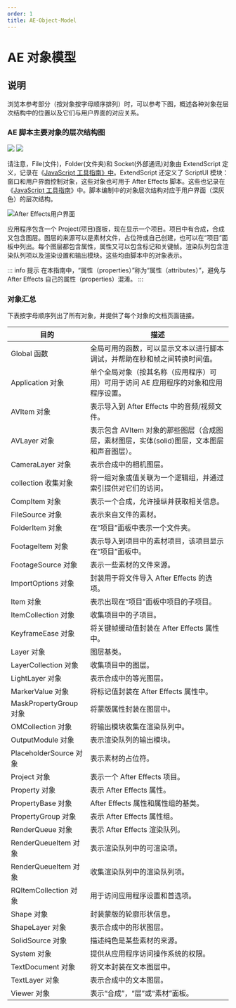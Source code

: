 ```yaml
---
order: 1
title: AE-Object-Model
---
```


# AE 对象模型

## 说明

浏览本参考部分（按对象按字母顺序排列）时，可以参考下图，概述各种对象在层次结构中的位置以及它们与用户界面的对应关系。

### AE 脚本主要对象的层次结构图

![](https://mir.yuelili.com/2021/07/1ae9650c46f14bb1310fa3b81fcccf99.png)
![](https://mir.yuelili.com/2021/07/5c3d5e676644ade2a14106a01e0e2b0d.png)

请注意，File(文件)，Folder(文件夹)和 Socket(外部通讯)对象由 ExtendScript 定义，记录在《[JavaScript 工具指南》中](http://estk.aenhancers.com/)。ExtendScript 还定义了 ScriptUI 模块：窗口和用户界面控制对象，这些对象也可用于 After
Effects 脚本。这些也记录在《[JavaScript 工具指南](http://estk.aenhancers.com/)》中。脚本编制中的对象层次结构对应于用户界面（深灰色）的层次结构。

![After Effects用户界面](https://mir.yuelili.com/2021/07/3d4c924e25a07dda2e1f28769be5682c.png)

应用程序包含一个 Project(项目)面板，现在显示一个项目。项目中有合成，合成又包含图层。图层的来源可以是素材文件，占位符或自己创建，也可以在“项目”面板中列出。每个图层都包含属性，属性又可以包含标记和关键帧。渲染队列包含渲染队列项以及渲染设置和输出模块。这些均由脚本中的对象表示。

::: info 提示
在本指南中，“属性（properties）”称为“属性（attributes）”，避免与 After Effects 自己的属性（properties）混淆。
:::

### 对象汇总

下表按字母顺序列出了所有对象，并提供了每个对象的文档页面链接。

| 目的                   | 描述                                                                                        |
| ---------------------- | ------------------------------------------------------------------------------------------- |
| Global 函数            | 全局可用的函数，可以显示文本以进行脚本调试，并帮助在秒和帧之间转换时间值。                  |
| Application 对象       | 单个全局对象（按其名称（应用程序）可用）可用于访问 AE 应用程序的对象和应用程序设置。        |
| AVItem 对象            | 表示导入到 After Effects 中的音频/视频文件。                                                |
| AVLayer 对象           | 表示包含 AVItem 对象的那些图层（合成图层，素材图层，实体(solid)图层，文本图层和声音图层）。 |
| CameraLayer 对象       | 表示合成中的相机图层。                                                                      |
| collection 收集对象    | 将一组对象或值关联为一个逻辑组，并通过索引提供对它们的访问。                                |
| CompItem 对象          | 表示一个合成，允许操纵并获取相关信息。                                                      |
| FileSource 对象        | 表示来自文件的素材。                                                                        |
| FolderItem 对象        | 在“项目”面板中表示一个文件夹。                                                              |
| FootageItem 对象       | 表示导入到项目中的素材项目，该项目显示在“项目”面板中。                                      |
| FootageSource 对象     | 表示一些素材的文件来源。                                                                    |
| ImportOptions 对象     | 封装用于将文件导入 After Effects 的选项。                                                   |
| Item 对象              | 表示出现在“项目”面板中项目的子项目。                                                        |
| ItemCollection 对象    | 收集项目中的子项目。                                                                        |
| KeyframeEase 对象      | 将关键帧缓动值封装在 After Effects 属性中。                                                 |
| Layer 对象             | 图层基类。                                                                                  |
| LayerCollection 对象   | 收集项目中的图层。                                                                          |
| LightLayer 对象        | 表示合成中的等光图层。                                                                      |
| MarkerValue 对象       | 将标记值封装在 After Effects 属性中。                                                       |
| MaskPropertyGroup 对象 | 将蒙版属性封装在图层中。                                                                    |
| OMCollection 对象      | 将输出模块收集在渲染队列中。                                                                |
| OutputModule 对象      | 表示渲染队列的输出模块。                                                                    |
| PlaceholderSource 对象 | 表示素材的占位符。                                                                          |
| Project 对象           | 表示一个 After Effects 项目。                                                               |
| Property 对象          | 表示 After Effects 属性。                                                                   |
| PropertyBase 对象      | After Effects 属性和属性组的基类。                                                          |
| PropertyGroup 对象     | 表示 After Effects 属性组。                                                                 |
| RenderQueue 对象       | 表示 After Effects 渲染队列。                                                               |
| RenderQueueItem 对象   | 表示渲染队列中的可渲染项。                                                                  |
| RenderQueueItem 对象   | 收集渲染队列中的渲染队列项。                                                                |
| RQItemCollection 对象  | 用于访问应用程序设置和首选项。                                                              |
| Shape 对象             | 封装蒙版的轮廓形状信息。                                                                    |
| ShapeLayer 对象        | 表示合成中的形状图层。                                                                      |
| SolidSource 对象       | 描述纯色是某些素材的来源。                                                                  |
| System 对象            | 提供从应用程序访问操作系统的权限。                                                          |
| TextDocument 对象      | 将文本封装在文本图层中。                                                                    |
| TextLayer 对象         | 表示合成中的文本图层。                                                                      |
| Viewer 对象            | 表示“合成”，“层”或“素材”面板。                                                              |
